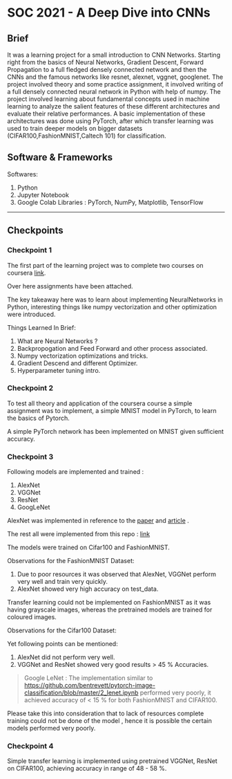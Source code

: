 # SOC 2021 - A Deep Dive into CNNs

## Brief
It was a learning project for a small introduction to CNN Networks.
Starting right from the basics of Neural Networks, Gradient Descent, Forward Propagation to a full fledged densely connected network and then the CNNs and the famous networks like resnet, alexnet, vggnet, googlenet.
The project involved theory and some practice assignment, it involved writing of a full densely connected neural network in Python with help of numpy.
The project involved learning about fundamental concepts used in machine learning to analyze the salient features of these different architectures and evaluate their relative performances. A basic implementation of these architectures was done using  PyTorch, after which transfer learning was used to train deeper models on bigger datasets (CIFAR100,FashionMNIST,Caltech 101) for classification.
 
## Software & Frameworks
Softwares:
1. Python
2. Jupyter Notebook
3. Google Colab
Libraries : PyTorch, NumPy, Matplotlib, TensorFlow

***

## Checkpoints 

### Checkpoint 1
The first part of the learning project was to complete two courses on coursera [link](https://www.coursera.org/specializations/deep-learning?utm_source=gg&utm_medium=sem&utm_campaign=17-DeepLearning-IN&utm_content=17-DeepLearning-IN&campaignid=6495527979&adgroupid=119719595459&device=c&keyword=&matchtype=b&network=g&devicemodel=&adpostion=&creativeid=507236116448&hide_mobile_promo&gclid=CjwKCAjwos-HBhB3EiwAe4xM9wJh8ZUqpmrSipVW4uUTeNcAXttmBicr4cLFkGWVhkd3EvCGCZiPJhoCQ0MQAvD_BwE).

Over here assignments have been attached.

The key takeaway here was to learn about implementing NeuralNetworks in Python, interesting things like numpy vectorization and other optimization were introduced.

Things Learned In Brief:
1. What are Neural Networks ? 
2. Backpropogation and Feed Forward and other process associated.
3. Numpy vectorization optimizations and tricks.
4. Gradient Descend and different Optimizer.
5. Hyperparameter tuning intro.


### Checkpoint 2
To test all theory and application of the coursera course a simple assignment was to implement, a simple MNIST model in PyTorch, to learn the basics of Pytorch.

A simple PyTorch network has been implemented on MNIST given sufficient accuracy.

### Checkpoint 3 
Following models are implemented and trained : 
1. AlexNet
2. VGGNet
3. ResNet
4. GoogLeNet

AlexNet was implemented in reference to the [paper](https://papers.nips.cc/paper/2012/file/c399862d3b9d6b76c8436e924a68c45b-Paper.pdf) and [article](https://medium.com/swlh/scratch-to-sota-build-famous-classification-nets-2-alexnet-vgg-50a4f55f7f56) .

The rest all were implemented from this repo : [link](https://github.com/bentrevett/pytorch-image-classification)


The models were trained on Cifar100 and FashionMNIST.

Observations for the FashionMNIST Dataset:
1. Due to poor resources it was observed that AlexNet, VGGNet perform very well and train very quickly.
2. AlexNet showed very high accuracy on test_data.

Transfer learning could not be implemented on FashionMNIST as it was having grayscale images, whereas the pretrained models are trained for coloured images.

Observations for the Cifar100 Dataset:

Yet following points can be mentioned:
1. AlexNet did not perform very well.
2. VGGNet and ResNet showed very good results > 45 % Accuracies.


> Google LeNet : The implementation similar to https://github.com/bentrevett/pytorch-image-classification/blob/master/2_lenet.ipynb performed very poorly, it achieved accuracy of < 15 % for both FashionMNIST and CIFAR100. 


Please take this into consideration that to lack of resources complete training could not be done of the model , hence it is possible the certain models performed very poorly.


### Checkpoint 4 
 Simple transfer learning is implemented using pretrained VGGNet, ResNet on CIFAR100, achieving accuracy in range of 48 - 58 %.
